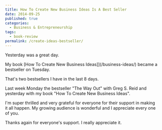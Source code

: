 ```yaml
---
title: How To Create New Business Ideas Is A Best Seller
date: 2014-09-25
published: true
categories:
  - Business & Entrepreneurship
tags:
  - book-review
permalink: /create-ideas-bestseller/
---
```

Yesterday was a great day.

My book [How To Create New Business Ideas]](/business-ideas/)  became a bestseller on Tuesday.

That's two bestsellers I have in the last 8 days.

Last week Monday the bestseller "The Way Out" with Greg S. Reid and yesterday with my book "How To Create New Business Ideas".

I'm super thrilled and very grateful for everyone for their support in making it all happen. My growing audience is wonderful and I appreciate every one of you.

Thanks again for everyone's support. I really appreciate it.